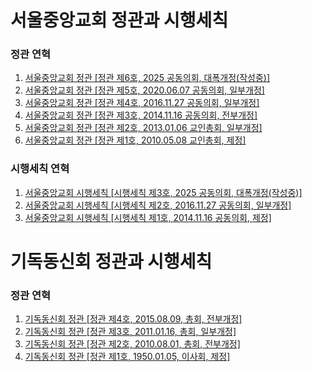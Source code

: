 # 서울중앙교회 정관과 시행세칙

### 정관 연혁

1. [서울중앙교회 정관 [정관 제6호, 2025 공동의회, 대폭개정(작성중)]](./서울중앙교회/2025/서울중앙교회%20정관-2025.md)
2. [서울중앙교회 정관 [정관 제5호, 2020.06.07 공동의회, 일부개정]](./서울중앙교회/2020/서울중앙교회%20정관-2020.06.07.md)
3. [서울중앙교회 정관 [정관 제4호, 2016.11.27 공동의회, 일부개정]](./서울중앙교회/2016/서울중앙교회%20정관-2016.11.27.md)
4. [서울중앙교회 정관 [정관 제3호, 2014.11.16 공동의회, 전부개정]](./서울중앙교회/2014/서울중앙교회%20정관-2014.11.16.md)
5. [서울중앙교회 정관 [정관 제2호, 2013.01.06 교인총회, 일부개정]](./서울중앙교회/2013/서울중앙교회%20정관-2013.01.06.md)
6. [서울중앙교회 정관 [정관 제1호, 2010.05.08 교인총회, 제정]](./서울중앙교회/2010/서울중앙교회%20정관-2010.05.08.md)

### 시행세칙 연혁

1. [서울중앙교회 시행세칙 [시행세칙 제3호, 2025 공동의회, 대폭개정(작성중)]](./서울중앙교회/2025/서울중앙교회%20시행세칙-2025.md)
2. [서울중앙교회 시행세칙 [시행세칙 제2호, 2016.11.27 공동의회, 일부개정]](./서울중앙교회/2016/서울중앙교회%20시행세칙-2016.11.27.md)
3. [서울중앙교회 시행세칙 [시행세칙 제1호, 2014.11.16 공동의회, 제정]](./서울중앙교회/2014/서울중앙교회%20시행세칙-2014.11.16.md)

# 기독동신회 정관과 시행세칙

### 정관 연혁

1. [기독동신회 정관 [정관 제4호, 2015.08.09, 총회, 전부개정]](./기독동신회/2015/기독동신회%20정관-2015.08.09.md)
2. [기독동신회 정관 [정관 제3호, 2011.01.16, 총회, 일부개정]](./기독동신회/2011/기독동신회%20정관-2011.01.16.md)
3. [기독동신회 정관 [정관 제2호, 2010.08.01, 총회, 전부개정]](./기독동신회/2010/기독동신회%20정관-2010.08.01.md)
4. [기독동신회 정관 [정관 제1호, 1950.01.05, 이사회, 제정]](./기독동신회/1950/기독동신회%20정관-1950.01.05.md)
   